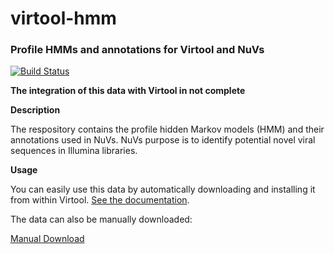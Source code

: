 # virtool-hmm

### Profile HMMs and annotations for Virtool and NuVs

[![Build Status](https://travis-ci.org/virtool/virtool-hmm.svg?branch=master)](https://travis-ci.org/virtool/virtool-hmm)

**The integration of this data with Virtool in not complete**

**Description**

The respository contains the profile hidden Markov models (HMM) and their annotations used in NuVs. NuVs purpose is to identify
potential novel viral sequences in Illumina libraries.

**Usage**

You can easily use this data by automatically downloading and installing it from within Virtool. [See the documentation](https://docs.virtool.ca/hmms.html).

The data can also be manually downloaded:

[Manual Download](https://github.com/virtool/virtool-hmm/releases)
